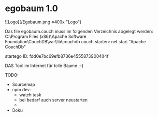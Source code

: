 # egobaum 1.0

![Logo](/Egobaum.png  =400x "Logo")

Das file egobaum.couch muss im folgenden Verzeichnis abgelegt werden: 
C:\Program Files (x86)\Apache Software Foundation\CouchDB\var\lib\couchdb
couch starten: net start "Apache CouchDb"


startego ID: fdd0e7bc69efb8736e4555873900404f


DAS Tool im Internet für tolle Bäume ;-)

TODO:
- Sourcemap
- npm dev:
    - watch task
    - bei bedarf auch server neustarten
    - 
- Doku
